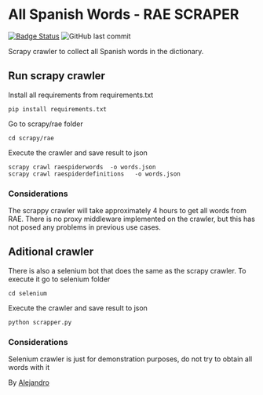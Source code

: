 # All Spanish Words - RAE SCRAPER

[![Badge Status](https://img.shields.io/badge/status-active-green.svg)](https://github.com/tu-usuario/tu-repositorio)
![GitHub last commit](https://img.shields.io/github/last-commit/alex44lel/RAE-Scraper)

Scrapy crawler to collect all Spanish words in the dictionary.


## Run scrapy crawler

Install all requirements from requirements.txt

``` 
pip install requirements.txt
```

Go to scrapy/rae folder

```
cd scrapy/rae
```
Execute the crawler and save result to json
```
scrapy crawl raespiderwords  -o words.json
scrapy crawl raespiderdefinitions   -o words.json
```
### Considerations
The scrappy crawler will take approximately 4 hours to get all words from RAE. There is no proxy middleware implemented on the crawler,  but this has not posed any problems in previous use cases.

## Aditional crawler
There is also a selenium bot that does the same as the scrapy crawler. To execute it go to selenium folder
```
cd selenium
```
Execute the crawler and save result to json
```
python scrapper.py
```
### Considerations
Selenium crawler is just for demonstration purposes, do not try to obtain all words with it

By [Alejandro](https://github.com/alex44lel) 
